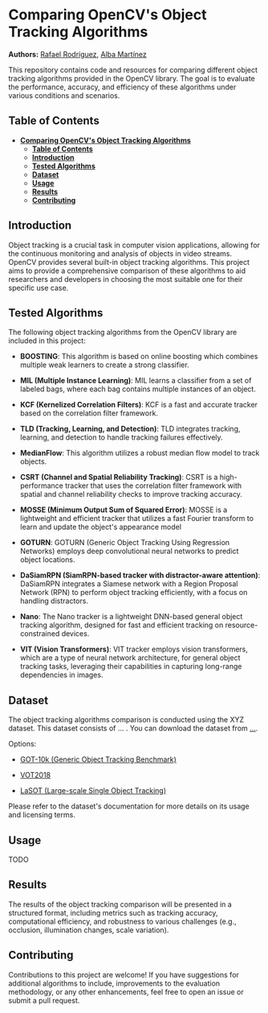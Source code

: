 # **Comparing OpenCV's Object Tracking Algorithms**

**Authors:** [Rafael Rodríguez](https://github.com/rafardzp), [Alba Martínez]()

This repository contains code and resources for comparing different object tracking algorithms provided in the OpenCV library. The goal is to evaluate the performance, accuracy, and efficiency of these algorithms under various conditions and scenarios.

## **Table of Contents**

- [**Comparing OpenCV's Object Tracking Algorithms**](#comparing-opencvs-object-tracking-algorithms)
  - [**Table of Contents**](#table-of-contents)
  - [**Introduction**](#introduction)
  - [**Tested Algorithms**](#tested-algorithms)
  - [**Dataset**](#dataset)
  - [**Usage**](#usage)
  - [**Results**](#results)
  - [**Contributing**](#contributing)

## **Introduction**

Object tracking is a crucial task in computer vision applications, allowing for the continuous monitoring and analysis of objects in video streams. OpenCV provides several built-in object tracking algorithms. This project aims to provide a comprehensive comparison of these algorithms to aid researchers and developers in choosing the most suitable one for their specific use case.

## **Tested Algorithms**

The following object tracking algorithms from the OpenCV library are included in this project:

- **BOOSTING**: This algorithm is based on online boosting which combines multiple weak learners to create a strong classifier.

- **MIL (Multiple Instance Learning)**: MIL learns a classifier from a set of labeled bags, where each bag contains multiple instances of an object.

- **KCF (Kernelized Correlation Filters)**: KCF is a fast and accurate tracker based on the correlation filter framework.

- **TLD (Tracking, Learning, and Detection)**: TLD integrates tracking, learning, and detection to handle tracking failures effectively.
    
- **MedianFlow**: This algorithm utilizes a robust median flow model to track objects.

- **CSRT (Channel and Spatial Reliability Tracking)**: CSRT is a high-performance tracker that uses the correlation filter framework with spatial and channel reliability checks to improve tracking accuracy. 

- **MOSSE (Minimum Output Sum of Squared Error)**: MOSSE is a lightweight and efficient tracker that utilizes a fast Fourier transform to learn and update the object's appearance model
    
- **GOTURN**: GOTURN (Generic Object Tracking Using Regression Networks) employs deep convolutional neural networks to predict object locations.

- **DaSiamRPN (SiamRPN-based tracker with distractor-aware attention)**: DaSiamRPN integrates a Siamese network with a Region Proposal Network (RPN) to perform object tracking efficiently, with a focus on handling distractors.

- **Nano**: The Nano tracker is a lightweight DNN-based general object tracking algorithm, designed for fast and efficient tracking on resource-constrained devices.

- **VIT (Vision Transformers)**: VIT tracker employs vision transformers, which are a type of neural network architecture, for general object tracking tasks, leveraging their capabilities in capturing long-range dependencies in images.

## **Dataset**

The object tracking algorithms comparison is conducted using the XYZ dataset. This dataset consists of ... . You can download the dataset from [...]().

Options:

- [GOT-10k (Generic Object Tracking Benchmark)](https://paperswithcode.com/dataset/got-10k)

- [VOT2018](https://paperswithcode.com/dataset/vot2018)

- [LaSOT (Large-scale Single Object Tracking)](https://paperswithcode.com/dataset/lasot)

Please refer to the dataset's documentation for more details on its usage and licensing terms.


## **Usage**

TODO

## **Results**

The results of the object tracking comparison will be presented in a structured format, including metrics such as tracking accuracy, computational efficiency, and robustness to various challenges (e.g., occlusion, illumination changes, scale variation).

## **Contributing**

Contributions to this project are welcome! If you have suggestions for additional algorithms to include, improvements to the evaluation methodology, or any other enhancements, feel free to open an issue or submit a pull request.
